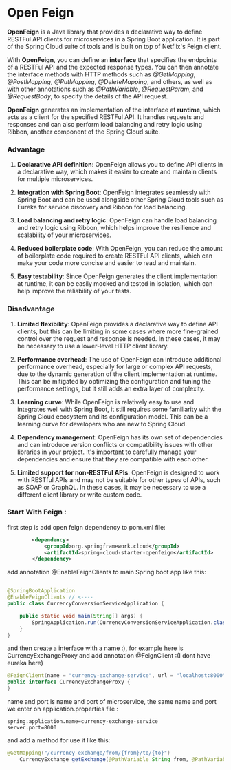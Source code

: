# Open Feign

**OpenFeign** is a Java library that provides a declarative way to define RESTFul API clients for microservices in a
Spring
Boot application. It is part of the Spring Cloud suite of tools and is built on top of Netflix's Feign client.

With **OpenFeign**, you can define an **interface** that specifies the endpoints of a RESTFul API and the expected
response
types. You can then annotate the interface methods with HTTP methods such as *@GetMapping*, *@PostMapping*,
*@PutMapping*,
*@DeleteMapping*, and others, as well as with other annotations such as *@PathVariable*, *@RequestParam*, and
*@RequestBody*, to
specify the details of the API request.

**OpenFeign** generates an implementation of the interface at **runtime**, which acts as a client for the specified
RESTFul API.
It handles requests and responses and can also perform load balancing and retry logic using Ribbon, another component of
the Spring Cloud suite.

### Advantage

1. **Declarative API definition**: OpenFeign allows you to define API clients in a declarative way, which makes it
   easier to
   create and maintain clients for multiple microservices.

2. **Integration with Spring Boot**: OpenFeign integrates seamlessly with Spring Boot and can be used alongside other
   Spring
   Cloud tools such as Eureka for service discovery and Ribbon for load balancing.

3. **Load balancing and retry logic**: OpenFeign can handle load balancing and retry logic using Ribbon, which helps
   improve
   the resilience and scalability of your microservices.

4. **Reduced boilerplate code**: With OpenFeign, you can reduce the amount of boilerplate code required to create
   RESTFul API
   clients, which can make your code more concise and easier to read and maintain.

5. **Easy testability**: Since OpenFeign generates the client implementation at runtime, it can be easily mocked and
   tested in
   isolation, which can help improve the reliability of your tests.

### Disadvantage

1. **Limited flexibility**: OpenFeign provides a declarative way to define API clients, but this can be limiting in some cases
where more fine-grained control over the request and response is needed. In these cases, it may be necessary to use a
lower-level HTTP client library.

2. **Performance overhead**: The use of OpenFeign can introduce additional performance overhead, especially for large or
complex API requests, due to the dynamic generation of the client implementation at runtime. This can be mitigated by
optimizing the configuration and tuning the performance settings, but it still adds an extra layer of complexity.

3. **Learning curve**: While OpenFeign is relatively easy to use and integrates well with Spring Boot, it still requires some
familiarity with the Spring Cloud ecosystem and its configuration model. This can be a learning curve for developers who
are new to Spring Cloud.

4. **Dependency management**: OpenFeign has its own set of dependencies and can introduce version conflicts or compatibility
issues with other libraries in your project. It's important to carefully manage your dependencies and ensure that they
are compatible with each other.

5. **Limited support for non-RESTFul APIs**: OpenFeign is designed to work with RESTful APIs and may not be suitable for other
types of APIs, such as SOAP or GraphQL. In these cases, it may be necessary to use a different client library or
write custom code.

### Start With Feign :

first step is add open feign dependency to pom.xml file:
```xml
        <dependency>
            <groupId>org.springframework.cloud</groupId>
            <artifactId>spring-cloud-starter-openfeign</artifactId>
        </dependency>
```

add annotation @EnableFeignClients to main Spring boot app like this:

```java

@SpringBootApplication
@EnableFeignClients // <----
public class CurrencyConversionServiceApplication {

    public static void main(String[] args) {
        SpringApplication.run(CurrencyConversionServiceApplication.class, args);
    }
}
```
and then create a interface with a name :), for example here is 
CurrencyExchangeProxy and add annotation @FeignClient :(I dont have eureka here)

```java
@FeignClient(name = "currency-exchange-service", url = "localhost:8000") 
public interface CurrencyExchangeProxy {
}
```

name and port is name and port of microservice, the same name and port we enter on application.properties
file :
```properties
spring.application.name=currency-exchange-service
server.port=8000
```

and add a method for use it like this:
```java
@GetMapping("/currency-exchange/from/{from}/to/{to}")
    CurrencyExchange getExchange(@PathVariable String from, @PathVariable String to);
```

